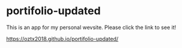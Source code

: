 # portifolio-updated

This is an app for my personal wevsite. Please click the link to see it! 

https://oztx2018.github.io/portifolio-updated/
